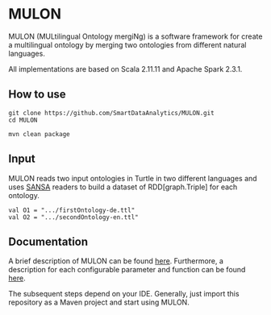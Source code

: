 # MULON
MULON (MULtilingual Ontology mergiNg) is a software framework for create a multilingual ontology by merging two ontologies from different natural languages.

All implementations are based on Scala 2.11.11 and Apache Spark 2.3.1. 

How to use
----------
````
git clone https://github.com/SmartDataAnalytics/MULON.git
cd MULON

mvn clean package
````
Input
----------
MULON reads two input ontologies in Turtle in two different languages and uses [SANSA](https://github.com/SANSA-Stack) readers to build a dataset of RDD[graph.Triple] for each ontology.
````
val O1 = ".../firstOntology-de.ttl"
val O2 = ".../secondOntology-en.ttl"
````

Documentation
----------
A brief description of MULON can be found [here](https://smartdataanalytics.github.io/MULON/). 
Furthermore, a description for each configurable parameter and function can be found [here](https://smartdataanalytics.github.io/MULON/DocumentationIndex.html#package).



The subsequent steps depend on your IDE. Generally, just import this repository as a Maven project and start using MULON.
